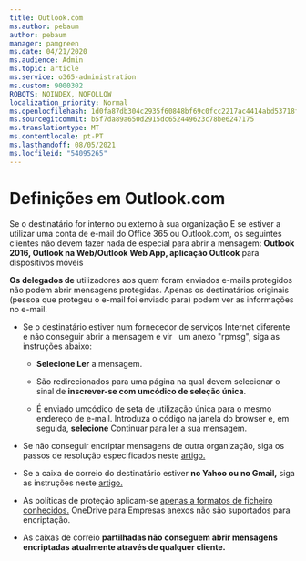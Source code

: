 ```yaml
---
title: Outlook.com
ms.author: pebaum
author: pebaum
manager: pamgreen
ms.date: 04/21/2020
ms.audience: Admin
ms.topic: article
ms.service: o365-administration
ms.custom: 9000302
ROBOTS: NOINDEX, NOFOLLOW
localization_priority: Normal
ms.openlocfilehash: 1d0fa87db304c2935f60848bf69c0fcc2217ac4414abd53718f418785e8804c5
ms.sourcegitcommit: b5f7da89a650d2915dc652449623c78be6247175
ms.translationtype: MT
ms.contentlocale: pt-PT
ms.lasthandoff: 08/05/2021
ms.locfileid: "54095265"
---
```

# <a name="settings-in-outlookcom"></a>Definições em Outlook.com

Se o destinatário for interno ou externo à sua organização E se estiver a utilizar uma conta de e-mail do Office 365 ou Outlook.com, os seguintes clientes não devem fazer nada de especial para abrir a mensagem: **Outlook 2016, Outlook na Web/Outlook Web App, aplicação Outlook** para dispositivos móveis

**Os delegados de** utilizadores aos quem foram enviados e-mails protegidos não podem abrir mensagens protegidas. Apenas os destinatários originais (pessoa que protegeu o e-mail foi enviado para) podem ver as informações no e-mail.

- Se o destinatário estiver num fornecedor de serviços Internet diferente e não conseguir abrir a mensagem e vir &nbsp; um anexo "rpmsg", siga as instruções abaixo:
    
    - **Selecione Ler** a mensagem.
    
    - São redirecionados para uma página na qual devem selecionar o sinal de **inscrever-se com umcódico de seleção única**.
    
    - É enviado umcódico de seta de utilização única para o mesmo endereço de e-mail. Introduza o código na janela do browser e, em seguida, **selecione** Continuar para ler a sua mensagem.

- Se não conseguir encriptar mensagens de outra organização, siga os passos de resolução especificados neste [artigo.](https://support.office.com/article/known-issues-opening-irm-protected-emails-sent-from-users-in-other-office-365-organizations-0dec0593-a05d-4aa2-8445-9311ebab3164)

- Se a caixa de correio do destinatário estiver **no Yahoo ou no Gmail,** siga as </span> instruções neste [artigo.](https://support.office.com/article/how-do-i-open-a-protected-message-1157a286-8ecc-4b1e-ac43-2a608fbf3098)

- As políticas de proteção aplicam-se [apenas a formatos de ficheiro conhecidos.](https://docs.microsoft.com/azure/information-protection/rms-client/client-admin-guide-file-types) OneDrive para Empresas anexos não são suportados para encriptação.

- As caixas de correio **partilhadas não conseguem abrir mensagens encriptadas atualmente através de qualquer cliente.** 
